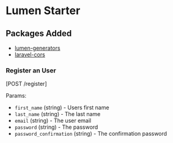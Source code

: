 # Lumen Starter

## Packages Added

* [lumen-generators](https://github.com/webNeat/lumen-generators)
* [laravel-cors](https://github.com/barryvdh/laravel-cors)

### Register an User

[POST /register]

Params:
- `first_name` (string) - Users first name
- `last_name` (string) - The last name
- `email` (string) - The user email
- `password` (string) - The password
- `password_confirmation` (string) - The confirmation password